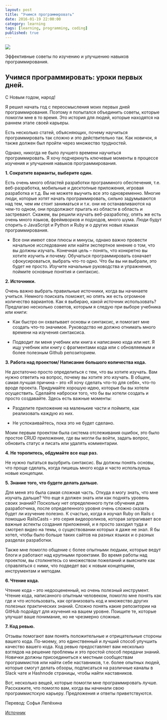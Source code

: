 ```yaml
---
layout: post
title: "Учимся программировать"
date: 2016-01-19 22:00:00
category: learning
tags: [learning, programming, coding]
published: true
---
```


<img src="http://suffagah.com/wp-content/uploads/2015/07/40-tavsiye-5.jpg"  class="img-responsive"><br />

Эффективные советы по изучению и улучшению навыков программирования. 

<!-- more -->

## **Учимся программировать: уроки первых дней.**

С Новым годом, народ!

Я решил начать год с переосмысления моих первых дней программирования. Поэтому я попытался объединить советы, которые помогли мне в то время. Это история для людей, которые находятся на раннем этапе своей карьеры. 

Есть несколько статей, объясняющих, почему научиться программировать так сложно и это действительно так. Как новичок, я также должен был пройти через множество трудностей. 

Однако, никогда не было лучшего времени научиться программировать. Я хочу подчеркнуть ключевые моменты в процессе изучения и улучшения навыков программирования.

**1.	Сократите варианты, выберите один.**

Есть очень много областей разработки программного обеспечения, т.е. веб-разработка, мобильные и десктопные приложения, игровая разработка и т.д. Вы не можете выучить все это одновременно. Многие люди, которые хотят начать программировать, сильно задумываются над тем, чем им стоит заниматься и т.к. они не останавливаются на чем-то одном, они продолжают прыгать из области в область и застревают. Скажем, вы решили изучать веб-разработку, опять же есть очень много языков, фреймворков и подходов, много шума. Люди будут спорить о JavaScript и Python и Ruby и о других новых языках программирования. 

 * Все они имеют свои плюсы и минусы, однако важно провести начальное исследование или найти экспертное мнение о том, что вы должны изучать. Конечная цель – понять, что конкретно вы хотите изучить и почему. Обучаться программировать означает сфокусироваться, выбрать что-то одно.
Что бы вы ни выбрали, это будет не просто. Изучите начальные руководства и упражнения, поймите основные понятия и синтаксис.

**2.  Источники.**

Очень важно выбрать правильные источники, когда вы начинаете учиться. Немного поискать поможет, но опять же есть огромное количество вариантов. Как я выбираю, какой источник использовать? Предлагаю несколько советов, которым я следую при выборе учебника или книги:

  * Как быстро он охватывает основы и синтаксис, и помогает мне создать что-то значимое. Руководство не должно отнимать много времени на изучения синтаксиса.

  * Подводит ли меня учебник или книга к написанию кода или нет. Я ищу учебник или книгу с фрагментами кода или с обновляемым и более полезным Github репозиторием. 

**3. Работа над проектом/ Написание большого количества кода.**

Не достаточно просто определиться с тем, что вы хотите изучать. Вам нужно ответить на вопрос, почему вы хотите это изучать. В общем, самая лучшая причина – это «Я хочу сделать что-то для себя», что-то вроде проекта. Придумайте хорошую идею, которые бы вы хотели осуществить. Сделайте наброски того, что бы вы хотели создать и просто создавайте. Здесь есть важные моменты:

 * Разделите приложение на маленькие части и поймите, как реализовать  каждую из них.

 * Не успокаивайтесь, пока это не будет сделано.

Моим первым проектом была система отслеживания ошибок, это было простое CRUD приложение, где вы могли бы войти, задать вопрос, обновить статус и писать или удалять комментарии.

**4.	Не торопитесь, обдумайте все еще раз.**

 Не нужно пытаться вызубрить синтаксис. Вы должны понять основы, что проще сделать, когда пишешь много кода и часто используешь новые концепции.

**5.	Знание того, что будете делать дальше.**

Для меня это была самая сложная часть. Откуда я могу знать, что мне изучать дальше? Что еще я должен знать или как поднять уровень своих знаний? Поскольку нет определенного пути обучения для разработчика, после определенного уровня очень сложно сказать будет ли изучение полезно. К счастью, когда я изучал Ruby on Rails с помощью  RailsCasts – это серия видеороликов, которая затрагивает все важные аспекты создания приложений, и я  просто заходил туда и смотрел видео на темы, о существовании которых я даже не знал. Я бы хотел, чтобы было больше таких сайтов на разных языках и о разных разделах разработки.

Также мне помогло общение с более опытными людьми, которые ведут блоги и работают над крупными проектами. Во время работы над проектом, вы столкнетесь со множеством пожеланий и выясните как справляться с ними, что подведет вас к новым концепциям, инструментам и методам.

**6.	Чтение кода.**

Чтение кода – это недооцененный, но очень полезный инструмент. Чтение кода, написанного опытным человеком, помогло мне понять как где и что использовать, как организовать код и множество других полезных практических знаний. Сложно понять какие репозитории на GitHub подойдут для изучения на вашем уровне. Поищите те, которые улучшат ваше понимание, но не чрезмерно сложные.

**7.	Код ревью.**

Отзывы помогают вам понять положительные и отрицательные стороны вашего кода. По-моему, это единственный и лучший способ улучшить качество вашего кода. Код ревью предоставляет вам несколько взглядов на решение проблемы и это простой способ передачи знаний. Новички должны присоединиться к местным сообществам  программистов или найти себе наставников, т.е. более опытных людей, которые смогут делать обзоры, подписаться на различные каналы в Slack чате и Hashnode страницы, чтобы найти наставников.

Вот, несколько вещей, которые помогли мне программировать лучше. Расскажите, что помогло вам, когда вы начинали свою программистскую карьеру. Предложения и ответы приветствуются.

Перевод: Софья Лепёхина

[Источник](https://hashnode.com/post/learning-to-code-lessons-from-my-early-days-ciivfr4i500029z531txphid9)

